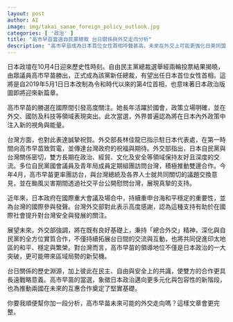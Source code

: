 ```yaml
---
layout: post
author: AI
image: img/takai_sanae_foreign_policy_outlook.jpg
categories: [ '政治' ]
title: "高市早苗當選自民黨總裁 台日關係與外交走向分析"  
description: "高市早苗成為日本首位女性首相呼聲甚高，未來在外交上可能更強化日美同盟及印太戰略部署，對台灣則將延續並深化雙邊合作，特別在安全與經貿領域加碼支持。同時，她可能在國際場域更加積極為台海和平發聲，並推動日本在科技與防衛政策上的協調，塑造具有戰略自主性的外交姿態。"  "
---
```

日本政壇在10月4日迎來歷史性時刻。自由民主黨總裁選舉經兩輪投票結果揭曉，由眾議員高市早苗勝出，正式成為該黨新任總裁，有望出任日本首位女性首相。這將是自2019年5月1日日本改制為令和時代以來的第4位首相，也意味著日本政治版圖即將迎來新篇章。  

高市早苗的勝選在國際間引發高度關注。她長年活躍於國會，政策立場明確，並在外交、國防及科技等領域表現突出。此次當選，外界普遍認為將在日本內外政策中注入新的視角與能量。  

台灣方面，也對此表達誠摯祝賀。外交部長林佳龍已指示駐日本代表處，在第一時間向高市早苗致賀電，並傳達台灣政府的祝福與期待。外交部指出，日本自民黨與台灣關係密切，雙方長期在政治、經貿、文化及安全等領域保持友好且深度的交流。多位自民黨國會議員及青年局成員定期組團訪問台灣，積極推動雙邊合作。今年4月，高市早苗更率團訪台，與台灣總統及各界人士就共同關切的議題交換意見，並在颱風災害期間透過社交平台公開慰問台灣，展現真摯的支持。  

近年來，日本政府在國際重大會議及場合中，持續重申台海和平穩定的重要性，並為台灣的國際參與發聲。台灣外交部對此表示高度感謝，認為這種支持有助於在國際社會提升對台灣安全與發展的關注。  

展望未來，外交部強調，將在既有良好基礎上，秉持「總合外交」精神，深化與自民黨的全方位實質合作，不僅持續拓展台日間的交流與互動，也將共同促進印太地區的和平、穩定與繁榮。對台灣而言，高市早苗的領導地位不僅是日本政治的一大突破，更可能帶來區域局勢的新契機。  

台日關係的歷史淵源，加上彼此在民主、自由與安全上的共識，使雙方的合作更具長遠戰略意義。高市早苗的當選，象徵日本政治邁向更多元化與包容性的新階段，也為推動兩國在未來的互惠合作奠定了堅實基礎。  

你要我順便幫你加一段分析，高市早苗未來可能的外交走向嗎？這樣文章會更完整。